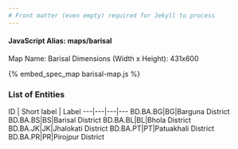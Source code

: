 ```yaml
---
# Front matter (even empty) required for Jekyll to process
---
```


#### JavaScript Alias: maps/barisal

Map Name: Barisal
Dimensions (Width x Height): 431x600



{% embed_spec_map barisal-map.js %}

### List of Entities

ID | Short label | Label
---|---|---|---
BD.BA.BG|BG|Barguna District
BD.BA.BS|BS|Barisal District
BD.BA.BL|BL|Bhola District
BD.BA.JK|JK|Jhalokati District
BD.BA.PT|PT|Patuakhali District
BD.BA.PR|PR|Pirojpur District
